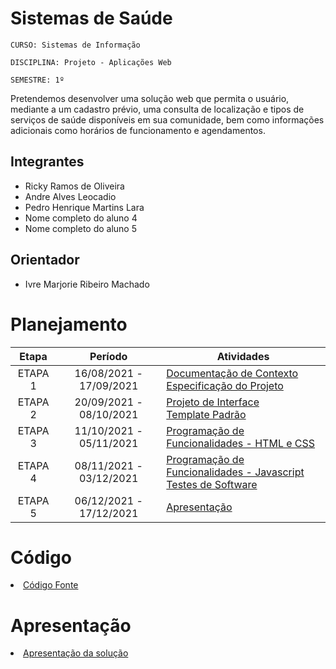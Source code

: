 # Sistemas de Saúde

`CURSO: Sistemas de Informação`

`DISCIPLINA: Projeto - Aplicações Web`

`SEMESTRE: 1º`

Pretendemos desenvolver uma solução web que permita o usuário, mediante a um cadastro prévio, uma consulta de localização e tipos de serviços de saúde disponíveis em sua comunidade, bem como informações adicionais como horários de funcionamento e agendamentos.

## Integrantes

* Ricky Ramos de Oliveira
* Andre Alves Leocadio          
* Pedro Henrique Martins Lara          
* Nome completo do aluno 4
* Nome completo do aluno 5

## Orientador

* Ivre Marjorie Ribeiro Machado

# Planejamento

| Etapa         | Período                   | Atividades |
|  :----:   |  :----:               | ----------- |
| ETAPA 1       | 16/08/2021 - 17/09/2021   |[Documentação de Contexto](docs/context.md) <br> [Especificação do Projeto](docs/especification.md) |
| ETAPA 2       | 20/09/2021 - 08/10/2021   |[Projeto de Interface](docs/interface.md) <br> [Template Padrão](docs/template.md) |
| ETAPA 3       | 11/10/2021 - 05/11/2021   |[Programação de Funcionalidades - HTML e CSS](docs/development.md) |
| ETAPA 4       | 08/11/2021 - 03/12/2021   |[Programação de Funcionalidades - Javascript](docs/development.md) <br> [Testes de Software ](docs/tests.md) |
| ETAPA 5       | 06/12/2021 - 17/12/2021   | [Apresentação](presentation/README.md) |

# Código

<li><a href="src/README.md"> Código Fonte</a></li>

# Apresentação

<li><a href="presentation/README.md"> Apresentação da solução</a></li>
